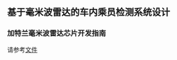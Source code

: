 ## 基于毫米波雷达的车内乘员检测系统设计

### 加特兰毫米波雷达芯片开发指南

请参考[文件](https://github.com/foss-for-synopsys-dwc-arc-processors/embarc_applications/tree/master/arc_design_contest/2022/Calterah/加特兰毫米波雷达芯片使用说明-快速上手.docx)